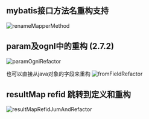 ## mybatis接口方法名重构支持
![renameMapperMethod](http://youpaiyuntupian.test.upcdn.net/renameMapperMethod.gif)

## param及ognl中的重构 (2.7.2)
![paramOgnlRefactor](http://youpaiyuntupian.test.upcdn.net/paramOgnlRefactor.gif)

也可以直接从java对象的字段来重构
![fromFieldRefactor](http://youpaiyuntupian.test.upcdn.net/fromFieldRefactor.gif)

## resultMap refid 跳转到定义和重构
![resultMapRefidJumAndRefactor](http://youpaiyuntupian.test.upcdn.net/resultMapRefidJumAndRefactor.gif)
